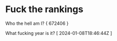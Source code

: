 # Fuck the rankings

Who the hell am I?
{ 672406 }

What fucking year is it?
[ 2024-01-08T18:46:44Z ]
